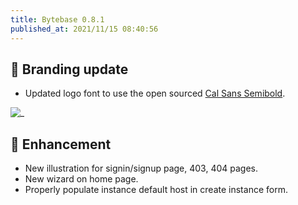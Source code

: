 ```yaml
---
title: Bytebase 0.8.1
published_at: 2021/11/15 08:40:56
---
```


## 🚀 Branding update

- Updated logo font to use the open sourced [Cal Sans Semibold](https://github.com/calendso/font).

![_](/content/changelog/0.8.1/logo-full.webp)

## 🎄 Enhancement

- New illustration for signin/signup page, 403, 404 pages.
- New wizard on home page.
- Properly populate instance default host in create instance form.

<IncludeBlock url="/docs/get-started/install/install-upgrade"></IncludeBlock>
